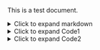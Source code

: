 This is a test document.

<details>
<summary>Click to expand markdown</summary>
<p>
  
**Request:**

```curl
curl "http://mobility-marketplace-test.here.com/demand.v1.s2s/offers?
user_id=1&route.pickup.point.lat=32.1981&route.pickup.point.lng=34.8824
&route.pickup.address=zarhin%2013&route.destination.point.lat=32.1981
&route.destination.point.lng=34.8824&route.destination.address=zarhin%2013&constraints.passengers_no=1
&constraints.suitcases_no=1&constraints.wheelchair=false&constraints.childs_seats=0
&price_range.from_amount=10&price_range.to_amount=20&price_range.currency_code=USD&sort_type=1" 
-H "Authorization: Bearer eyJhbGciOiJub25lIiwidHlwIjoiSldUIn0.eyJzdWIiOiIxIiwiaXNzIjoicmVzdC1hc3N1cmVkIiwiZXhwIjoxNjQ0ODM4MTM2fQ."
```

</p>
</details>

<details>
<summary>Click to expand Code1</summary>
<embed src="code1.md" type="text/markdown" height="600" width="1200"></embed>
</details>


<details>
<summary>Click to expand Code2</summary>
code 2 code2
</details>
